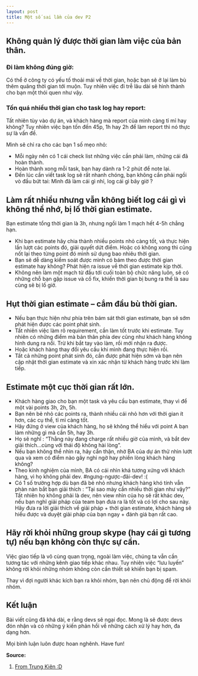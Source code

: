```yaml
---
layout: post
title: Một số sai lầm của dev P2
---
```


## Không quản lý được thời gian làm việc của bản thân.

### Đi làm không đúng giờ:

Có thể ở công ty có yếu tố thoải mái về thời gian, hoặc bạn sẽ ở lại làm bù thêm quãng thời gian tới muộn. Tuy nhiên việc đi trễ lâu dài sẽ hình thành cho bạn một thói quen như vậy.

### Tốn quá nhiều thời gian cho task log hay report:

Tất nhiên tùy vào dự án, và khách hàng mà report của mình càng tỉ mỉ hay không? Tuy nhiên việc bạn tốn đến 45p, 1h hay 2h để làm report thì nó thực sự là vấn đề.

Mình sẽ chỉ ra cho các bạn 1 số mẹo nhỏ:

*   Mỗi ngày nên có 1 cái check list những việc cần phải làm, những cái đã hoàn thành.
*   Hoàn thành xong mỗi task, bạn hay dành ra 1-2 phút để note lại.
*   Đến lúc cần viết task log sẽ rất nhanh chóng, bạn không cần phải ngồi vò đầu bứt tai: Mình đã làm cái gì nhỉ, log cái gì bây giờ ?

## Làm rất nhiều nhưng vẫn không biết log cái gì vì không thể nhớ, bị lố thời gian estimate.

Bạn estimate tổng thời gian là 3h, nhưng ngồi làm 1 mạch hết 4-5h chẳng hạn.

*   Khi bạn estimate hãy chia thành nhiều points nhỏ càng tốt, và thực hiện lần lượt các points đó, giải quyết dứt điểm. Hoặc có không xong thì cũng nốt lại theo từng point đó mình sử dụng bao nhiêu thời gian.
*   Bạn sẽ dễ dàng kiểm soát được mình có bám theo được thời gian estimate hay không? Phát hiện ra issue về thời gian estimate kịp thời.
*   Không nên làm một mạch từ đầu tới cuối toàn bộ chức năng luôn, sẽ có những chỗ bạn gặp issue và cố fix, khiến thời gian bị bung ra thế là sau cùng sẽ bị lố giờ.

## Hụt thời gian estimate – cắm đầu bù thời gian.

*   Nếu bạn thực hiện như phía trên bám sát thời gian estimate, bạn sẽ sớm phát hiện được các point phát sinh.
*   Tất nhiên việc làm rõ requirement, cần làm tốt trước khi estimate. Tuy nhiên có những điểm mà bản thân phía dev cũng như khách hàng không hình dung ra nổi. Trừ khi bắt tay vào làm, rồi mới nhận ra được.
*   Hoặc khách hàng thay đổi yêu cầu khi mình đang thực hiện rồi.
*   Tất cả những point phát sinh đó, cần được phát hiện sớm và bạn nên cập nhật thời gian estimate và xin xác nhận từ khách hàng trước khi làm tiếp.

## Estimate một cục thời gian rất lớn.

*   Khách hàng giao cho bạn một task và yêu cầu bạn estimate, thay vì để một vài points 3h, 2h, 5h.
*   Bạn nên bẻ nhỏ các points ra, thành nhiều cái nhỏ hơn với thời gian ít hơn, các cụ thể, tỉ mỉ càng tốt.
*   Hãy đứng ở view của khách hàng, họ sẽ không thể hiểu với point A bạn làm những gì mà cần 5h, hay 3h.
*   Họ sẽ nghĩ : “Thằng này đang charge rất nhiều giờ của mình, và bắt dev giải thích…cùng với thái độ không hài lòng”.
*   Nếu bạn không thể nhìn ra, hãy cẩn thận, nhờ BA của dự án thử nhìn lướt qua và xem có điểm nào gây nghi ngờ hay phiền lòng khách hàng không?
*   Theo kinh nghiệm của mình, BA có cái nhìn khá tương xứng với khách hàng, vì họ không phải dev. #ngưng-ngược-đãi-dev! :(
*   Có 1 số trường hợp dù bạn đã bẻ nhỏ nhưng khách hàng khó tính vẫn phàn nàn bắt bạn giải thích : “Tại sao mày cần nhiều thời gian như vậy?”
    Tất nhiên họ không phải là dev, nên view nhìn của họ sẽ rất khác dev, nếu bạn nghĩ giải pháp của team bạn đưa ra là tốt và có lợi cho sau này.
    Hãy đưa ra lời giải thích về giải pháp + thời gian estimate, khách hàng sẽ hiểu được và duyệt giải pháp của bạn ngay + đánh giá bạn rất cao.

## Hãy rời khỏi những group skype (hay cái gì tương tự) nếu bạn không còn thực sự cần.

Việc giao tiếp là vô cùng quan trọng, ngoài làm việc, chúng ta vẫn cần tương tác với những kênh giao tiếp khác nhau. Tuy nhiên việc “lưu luyến” không rời khỏi những nhóm không còn cần thiết sẽ khiến bạn bị spam.

Thay vì đợi người khác kích bạn ra khỏi nhóm, bạn nên chủ động để rời khỏi nhóm.

## Kết luận

Bài viết cũng đã khá dài, e rằng devs sẽ ngại đọc. Mong là sẽ được devs đón nhận và có những ý kiến phản hồi về những cách xử lý hay hơn, đa dạng hơn.

Mọi bình luận luôn được hoan nghênh. Have fun!


**Source:**

1. [From Trung Kiên :D](https://www.facebook.com/trungkien.phan.35?fref=ts)
